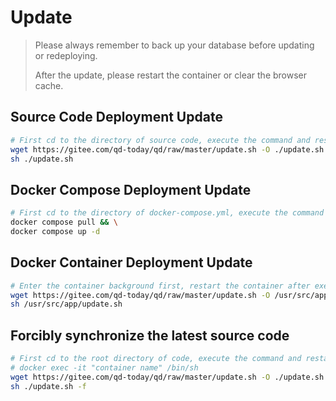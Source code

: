 # Update

> Please always remember to back up your database before updating or redeploying.
>
> After the update, please restart the container or clear the browser cache.

## Source Code Deployment Update

   ``` sh
   # First cd to the directory of source code, execute the command and restart the process
   wget https://gitee.com/qd-today/qd/raw/master/update.sh -O ./update.sh && \
   sh ./update.sh
   ```

## Docker Compose Deployment Update

   ``` sh
   # First cd to the directory of docker-compose.yml, execute the command and restart the container
   docker compose pull && \
   docker compose up -d
   ```

## Docker Container Deployment Update

   ``` sh
   # Enter the container background first, restart the container after executing the command
   wget https://gitee.com/qd-today/qd/raw/master/update.sh -O /usr/src/app/update.sh && \
   sh /usr/src/app/update.sh
   ```

## Forcibly synchronize the latest source code

   ``` sh
   # First cd to the root directory of code, execute the command and restart the process
   # docker exec -it "container name" /bin/sh
   wget https://gitee.com/qd-today/qd/raw/master/update.sh -O ./update.sh && \
   sh ./update.sh -f
   ```
